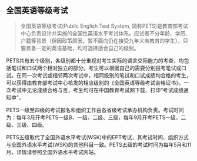 ## 全国英语等级考试

> 全国英语等级考试(Public English Test System, 简称PETS)是教育部考试中心负责设计并实施的全国性英语水平考试体系。应试者不分年龄、学历、户籍等背景（但因政策原因，暂不面向仍在接受九年义务教育的学生），只要具备一定的英语基础，均可选择适合自己的级别。

PETS共有五个级别，各级别都十分重视对考生实际的语言交际能力的考查，均包括笔试和口试两个相对独立的部分。考生可以根据自己的需要分别报考笔试或口试。在同一次考试或相邻两次考试中，相同级别的笔试和口试成绩均合格的考生，可以获得由教育部考试中心核发的相应级别的《全国英语等级考试合格证书》。一次考试中无论成绩合格与否，考生均可在中国教育考试网下载、打印“考试成绩通知单”。

PETS一级至四级的考试报名和组织工作由各省级考试承办机构负责。考试时间为：每年3月开考PETS一级B、一级、二级、三级，每年9月开考PETS一级、二级、三级、四级。

PETS五级取代了全国外语水平考试(WSK)中的EPT考试，其考试时间、组织方式与全国外语水平考试(WSK)的其他科目一致。PETS五级的考试时间为每年5月和11月，详情请参照全国外语水平考试网站。